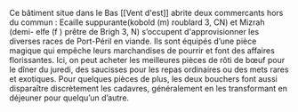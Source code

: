 Ce bâtiment situe dans le Bas [[Vent d'est]] abrite deux commercants hors du commun : Ecaille suppurante(kobold (m) roublard 3, CN) et Mizrah (demi- elfe (f ) prêtre de Brigh 3, N) s’occupent d'approvisionner les diverses races de Port-Péril en viande. Ils sont équipés d’une pièce magique qui empêche leurs marchandises de pourrir et font des affaires florissantes. Ici, on peut acheter les meilleures pièces de rôti de bœuf pour le dîner du juredi, des saucisses pour les repas ordinaires ou des mets rares et exotiques. Pour quelques pièces de plus, les deux bouchers font aussi disparaître discrètement les cadavres, généralement en les transformant en déjeuner pour quelqu’un d’autre.
